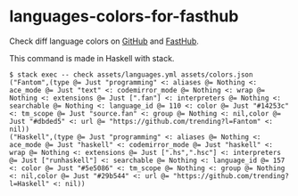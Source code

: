 # languages-colors-for-fasthub

Check diff language colors on [GitHub](https://github.com/github/linguist/blob/master/lib/linguist/languages.yml) and [FastHub](https://github.com/k0shk0sh/FastHub/blob/master/app/src/main/assets/colors.json).

This command is made in Haskell with stack.

```
$ stack exec -- check assets/languages.yml assets/colors.json
("Fantom",(type @= Just "programming" <: aliases @= Nothing <: ace_mode @= Just "text" <: codemirror_mode @= Nothing <: wrap @= Nothing <: extensions @= Just [".fan"] <: interpreters @= Nothing <: searchable @= Nothing <: language_id @= 110 <: color @= Just "#14253c" <: tm_scope @= Just "source.fan" <: group @= Nothing <: nil,color @= Just "#dbded5" <: url @= "https://github.com/trending?l=Fantom" <: nil))
("Haskell",(type @= Just "programming" <: aliases @= Nothing <: ace_mode @= Just "haskell" <: codemirror_mode @= Just "haskell" <: wrap @= Nothing <: extensions @= Just [".hs",".hsc"] <: interpreters @= Just ["runhaskell"] <: searchable @= Nothing <: language_id @= 157 <: color @= Just "#5e5086" <: tm_scope @= Nothing <: group @= Nothing <: nil,color @= Just "#29b544" <: url @= "https://github.com/trending?l=Haskell" <: nil))
```
